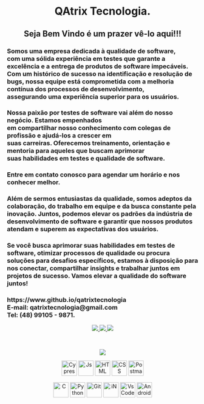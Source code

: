 <div align="center">
  <p>
    <h1>QAtrix Tecnologia.
    <h2>Seja Bem Vindo é um prazer vê-lo aqui!!!
  </p>
</div>

<div align="left">
  <p>
      <h3>
        Somos uma empresa dedicada à qualidade de software,<br>
        com uma sólida experiência em testes que garante a excelência e a entrega de produtos de software impecáveis.<br>
        Com um histórico de sucesso na identificação e resolução de bugs, nossa equipe está comprometida com a melhoria contínua dos processos de desenvolvimento,<br>
        assegurando uma experiência superior para os usuários.<br>
      <h3>
        Nossa paixão por testes de software vai além do nosso negócio. Estamos empenhados <br>
        em compartilhar nosso conhecimento com colegas de profissão e ajudá-los a crescer em <br>
        suas carreiras. Oferecemos treinamento, orientação e mentoria para aqueles que buscam aprimorar <br>
        suas habilidades em testes e qualidade de software.<br>
      <h3>
        Entre em contato conosco para agendar um horário e nos conhecer melhor.<br>
      <h3>
        Além de sermos entusiastas da qualidade, somos adeptos da colaboração, do trabalho em equipe e da busca constante pela inovação. Juntos, podemos elevar os padrões da indústria de desenvolvimento de software e garantir que nossos produtos atendam e superem as expectativas dos usuários.<br>
      <h3>
        Se você busca aprimorar suas habilidades em testes de software, otimizar processos de qualidade ou procura soluções para desafios específicos, estamos à disposição para nos conectar, compartilhar insights e trabalhar juntos em projetos de sucesso. Vamos elevar a qualidade do software juntos!<br>
      <h3>
        https://www.github.io/qatrixtecnologia<br>
        E-mail: qatrixtecnologia@gmail.com<br>
        Tel: (48) 99105 - 9871.
  </p>
</div>

<p align="center">
<a href="https://www.linkedin.com/company/qatrixtecnologia/" target="_blank"><img src="https://img.shields.io/badge/-Linkedin-6610F2?style=for-the-badge&logo=Linkedin&logoColor=FFFFFF&link=https://www.linkedin.com/company/qatrixtecnologia/"/>
<a href="https://qatrixtecnologia.github.io/" target="_blank"><img src="https://img.shields.io/badge/-GitHub.Io-6610F2?style=for-the-badge&logo=Linktree&logoColor=FFFFFF&link=[https://qatrixtecnologia.github.io/]"/> 
<a href="https://www.instagram.com/qatrixtecnologia" target="_blank"><img src="https://img.shields.io/badge/-Instagram-6610F2?style=for-the-badge&logo=Instagram&logoColor=FFFFFF&link=https://www.instagram.com/qatrixtecnologia"/>
</p>


<div align="center"><br>
  <p align="center">
    <a href="https://skillicons.dev">
      <img src="https://skillicons.dev/icons?i=cypress, js, html, css, postman, git, github, c, python, linkedin, vscode, " />
    </a>
  </p>
  <img align="center" alt="Cypress" height="40" width="40" src="https://raw.githubusercontent.com/simple-icons/simple-icons/6e46ec1fc23b60c8fd0d2f2ff46db82e16dbd75f/icons/cypress.svg" />
  <img align="center" alt="Js" height="40" width="40" src="https://cdn.jsdelivr.net/gh/devicons/devicon/icons/javascript/javascript-original.svg" />
  <img align="center" alt="HTML" height="40" width="40" src="https://cdn.jsdelivr.net/gh/devicons/devicon/icons/html5/html5-original-wordmark.svg" />
  <img align="center" alt="CSS" height="40" width="40" src="https://cdn.jsdelivr.net/gh/devicons/devicon/icons/css3/css3-original-wordmark.svg" />
  <img align="center" alt="Postman" width="40" height="40"src="https://www.vectorlogo.zone/logos/getpostman/getpostman-icon.svg" /></br></br>
  <img align="center" alt="C" height="40" width="40" src="https://cdn.jsdelivr.net/gh/devicons/devicon/icons/c/c-original.svg" /> 
  <img align="center" alt="Python" height="40" width="40" src="https://cdn.jsdelivr.net/gh/devicons/devicon/icons/python/python-original-wordmark.svg" />
  <img align="center" alt="Git" height="40" width="40" src="https://cdn.jsdelivr.net/gh/devicons/devicon/icons/git/git-original.svg" />
  <img align="center" alt="iN" height="40" width="40" src="https://cdn.jsdelivr.net/gh/devicons/devicon/icons/linkedin/linkedin-original.svg" />
  <img align="center" alt="VsCode" height="40" width="40" src="https://skillicons.dev/icons?i=vscode" />
  <img align="center" alt="Android" height="40" width="40" src="https://skillicons.dev/icons?i=androidstudio" />
</div>
<!--
**qatrixtecnologia/qatrixtecnologia** is a ✨ _special_ ✨ repository because its `README.md` (this file) appears on your GitHub profile.
